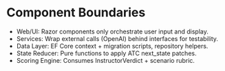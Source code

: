# Component Boundaries

- Web/UI: Razor components only orchestrate user input and display.
- Services: Wrap external calls (OpenAI) behind interfaces for testability.
- Data Layer: EF Core context + migration scripts, repository helpers.
- State Reducer: Pure functions to apply ATC next_state patches.
- Scoring Engine: Consumes InstructorVerdict + scenario rubric.
